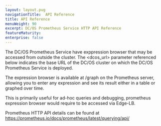 ```yaml
---
layout: layout.pug
navigationTitle:  API Reference
title: API Reference
menuWeight: 90
excerpt: DC/OS Prometheus Service HTTP API Reference
featureMaturity:
enterprise: false
---
```


<!-- {% raw %} disable mustache templating in this file: retain nifid examples as-is -->

The DC/OS Prometheus Service have exppression browser that may be accessed from outside the cluster. The <dcos_url> parameter referenced below indicates the base URL of the DC/OS cluster on which the DC/OS Prometheus Service is deployed.

The expression browser is available at /graph on the Prometheus server, allowing you to enter any expression and see its result either in a table or graphed over time.

This is primarily useful for ad-hoc queries and debugging, prometheus expression browser would require to be accessed via Edge-LB.

Prometheus HTTP API details can be found at https://prometheus.io/docs/prometheus/latest/querying/api/
